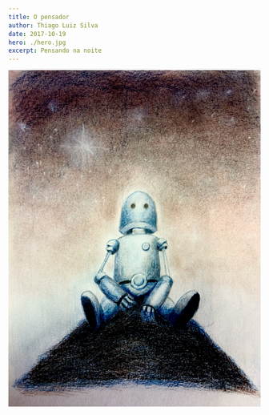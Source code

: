 ```yaml
---
title: O pensador
author: Thiago Luiz Silva
date: 2017-10-19
hero: ./hero.jpg
excerpt: Pensando na noite
---
```



<div className="Image__Small">
  <img
    src="./2017-10-19-pensador.jpeg"
    title="Pensando na noite"
    alt="Um robô pensando?"
  />
</div>
